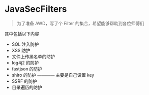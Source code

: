 # JavaSecFilters
> 为了准备 AWD，写了个 Filter 的集合，希望能够帮助到各位师傅们

其中包括以下内容

- SQL 注入防护
- XSS 防护
- 文件上传黑名单的防护
- log4j2 的防护
- fastjson 的防护
- shiro 的防护 ———— 主要是自己设置 key
- SSRF 的防护
- 目录遍历的防护



